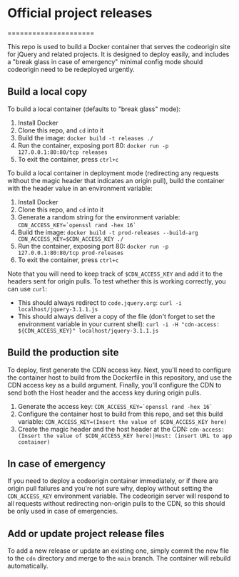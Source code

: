 # Official project releases
=====================

This repo is used to build a Docker container that serves the codeorigin site for jQuery and related projects. It is designed to deploy easily, and includes a "break glass in case of emergency" minimal config mode should codeorigin need to be redeployed urgently.

## Build a local copy

To build a local container (defaults to "break glass" mode):

1. Install Docker
1. Clone this repo, and `cd` into it
1. Build the image: `docker build -t releases ./`
1. Run the container, exposing port 80: `docker run -p 127.0.0.1:80:80/tcp releases`
1. To exit the container, press `ctrl+c`

To build a local container in deployment mode (redirecting any requests without the magic header that indicates an origin pull), build the container with the header value in an environment variable:

1. Install Docker
1. Clone this repo, and `cd` into it
1. Generate a random string for the environment variable: ``CDN_ACCESS_KEY=`openssl rand -hex 16` ``
1. Build the image: `docker build -t prod-releases --build-arg CDN_ACCESS_KEY=$CDN_ACCESS_KEY ./`
1. Run the container, exposing port 80: `docker run -p 127.0.0.1:80:80/tcp prod-releases`
1. To exit the container, press `ctrl+c`

Note that you will need to keep track of `$CDN_ACCESS_KEY` and add it to the headers sent for origin pulls. To test whether this is working correctly, you can use `curl`:

* This should always redirect to `code.jquery.org`: `curl -i localhost/jquery-3.1.1.js`
* This should always deliver a copy of the file (don't forget to set the environment variable in your current shell): `curl -i -H "cdn-access: ${CDN_ACCESS_KEY}" localhost/jquery-3.1.1.js`

## Build the production site

To deploy, first generate the CDN access key. Next, you'll need to configure the container host to build from the Dockerfile in this repository, and use the CDN access key as a build argument. Finally, you'll configure the CDN to send both the Host header and the access key during origin pulls.

1. Generate the access key: ``CDN_ACCESS_KEY=`openssl rand -hex 16` ``
1. Configure the container host to build from this repo, and set this build variable: `CDN_ACCESS_KEY=(Insert the value of $CDN_ACCESS_KEY here)`
1. Create the magic header and the host header at the CDN: `cdn-access: (Insert the value of $CDN_ACCESS_KEY here)|Host: (insert URL to app container)`

## In case of emergency

If you need to deploy a codeorigin container immediately, or if there are origin pull failures and you're not sure why, deploy without setting the `CDN_ACCESS_KEY` environment variable. The codeorigin server will respond to all requests without redirecting non-origin pulls to the CDN, so this should be only used in case of emergencies.

## Add or update project release files

To add a new release or update an existing one, simply commit the new file to the `cdn` directory and merge to the `main` branch. The container will rebuild automatically.
